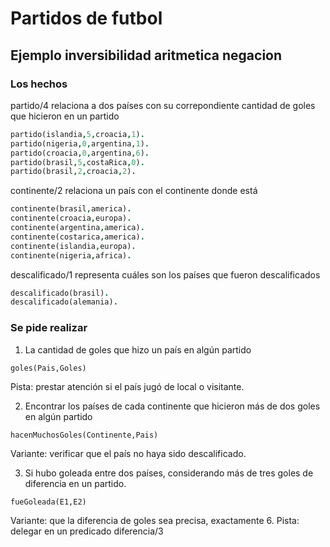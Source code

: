 # Partidos de futbol

## Ejemplo inversibilidad aritmetica negacion


### Los hechos
partido/4 relaciona a dos países con su correpondiente cantidad de goles que hicieron en un partido

```prolog
partido(islandia,5,croacia,1).
partido(nigeria,0,argentina,1).
partido(croacia,0,argentina,6).
partido(brasil,5,costaRica,0).
partido(brasil,2,croacia,2).
```
continente/2 relaciona un país con el continente donde está

```prolog
continente(brasil,america).
continente(croacia,europa).
continente(argentina,america).
continente(costarica,america).
continente(islandia,europa).
continente(nigeria,africa).
```

descalificado/1 representa cuáles son los países que fueron descalificados

```prolog
descalificado(brasil).
descalificado(alemania).
```

### Se pide realizar

1. La cantidad de goles que hizo un país en algún partido

`goles(Pais,Goles)`

Pista: prestar atención si el país jugó de local o visitante.

2. Encontrar los países de cada continente que hicieron más de dos goles en algún partido

`hacenMuchosGoles(Continente,Pais)`

Variante: verificar que el país no haya sido descalificado. 

3. Si hubo goleada entre dos países, considerando más de tres goles de diferencia en un partido. 

`fueGoleada(E1,E2)`

Variante: que la diferencia de goles sea precisa, exactamente 6.
Pista: delegar en un predicado diferencia/3

